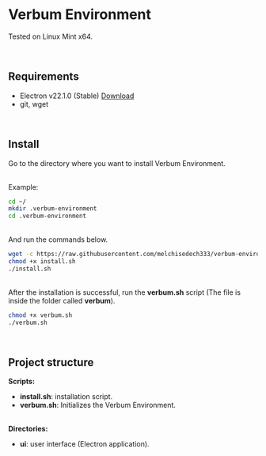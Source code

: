 
# Verbum Environment

Tested on Linux Mint x64.

<br>

## <b>Requirements</b>

- Electron v22.1.0 (Stable) [Download](https://github.com/electron/electron/releases/tag/v22.1.0)
- git, wget

<br>

## <b>Install</b>

Go to the directory where you want to install Verbum Environment.

<br>
Example:

```bash
cd ~/
mkdir .verbum-environment
cd .verbum-environment
```

<br>
And run the commands below.

```bash
wget -c https://raw.githubusercontent.com/melchisedech333/verbum-environment/main/install.sh
chmod +x install.sh
./install.sh
```

<br>
After the installation is successful, run the <b>verbum.sh</b> script (The file is inside the folder called <b>verbum</b>).

```bash
chmod +x verbum.sh
./verbum.sh
```

<br>

## <b>Project structure</b>

<b>Scripts:</b>

- <b>install.sh</b>: installation script.
- <b>verbum.sh</b>: Initializes the Verbum Environment.

<br>
<b>Directories:</b>

- <b>ui</b>: user interface (Electron application).



